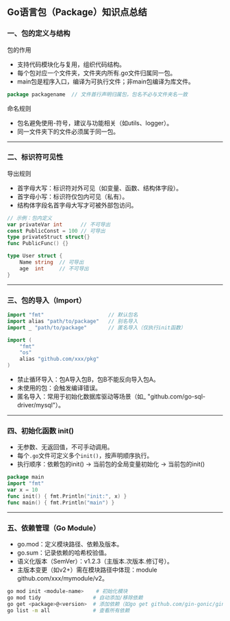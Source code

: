 ## Go语言包（Package）知识点总结

### 一、包的定义与结构

包的作用
- 支持代码模块化与复用，组织代码结构。
- 每个包对应一个文件夹，文件夹内所有.go文件归属同一包。
- main包是程序入口，编译为可执行文件；非main包编译为库文件。
```go
package packagename  // 文件首行声明归属包，包名不必与文件夹名一致
```
命名规则
- 包名避免使用-符号，建议与功能相关（如utils、logger）。
- 同一文件夹下的文件必须属于同一包。
---
### 二、标识符可见性
导出规则
- 首字母大写：标识符对外可见（如变量、函数、结构体字段）。
- 首字母小写：标识符仅包内可见（私有）。
- 结构体字段名首字母大写才可被外部包访问。

```go
// 示例：包内定义
var privateVar int      // 不可导出
const PublicConst = 100 // 可导出
type privateStruct struct{} 
func PublicFunc() {}
```

```go
type User struct {
    Name string  // 可导出
    age  int     // 不可导出
}
```
---
### 三、包的导入（Import）

```go
import "fmt"                     // 默认包名
import alias "path/to/package"   // 别名导入
import _ "path/to/package"       // 匿名导入（仅执行init函数）
```

```go
import (
    "fmt"
    "os"
    alias "github.com/xxx/pkg"
)
```

- 禁止循环导入：包A导入包B，包B不能反向导入包A。
- 未使用的包：会触发编译错误。
- 匿名导入：常用于初始化数据库驱动等场景（如_ "github.com/go-sql-driver/mysql"）。
---
### 四、初始化函数 init()

- 无参数、无返回值，不可手动调用。
- 每个`.go`文件可定义多个`init()`，按声明顺序执行。
- 执行顺序：依赖包的init() -> 当前包的全局变量初始化 -> 当前包的init()

``` go
package main
import "fmt"
var x = 10
func init() { fmt.Println("init:", x) }
func main() { fmt.Println("main") }
```
---
### 五、依赖管理（Go Module）
- go.mod：定义模块路径、依赖及版本。
- go.sum：记录依赖的哈希校验值。
- 语义化版本（SemVer）：v1.2.3（主版本.次版本.修订号）。
- 主版本变更（如v2+）需在模块路径中体现：module github.com/xxx/mymodule/v2。

```bash
go mod init <module-name>    # 初始化模块
go mod tidy                 # 自动添加/移除依赖
go get <package>@<version>  # 添加依赖（如go get github.com/gin-gonic/gin@v1.9.1）
go list -m all              # 查看所有依赖
```

